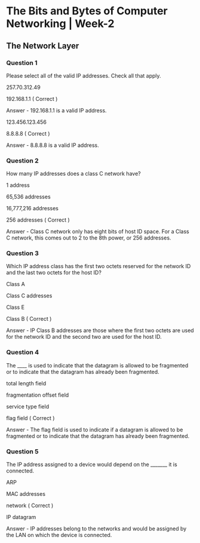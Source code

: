 # The Bits and Bytes of Computer Networking | Week-2

## The Network Layer

### Question 1

Please select all of the valid IP addresses. Check all that apply.

257.70.312.49

192.168.1.1  ( Correct )

Answer - 192.168.1.1 is a valid IP address.

123.456.123.456

8.8.8.8  ( Correct )

Answer - 8.8.8.8 is a valid IP address.


### Question 2

How many IP addresses does a class C network have?

1 address

65,536 addresses

16,777,216 addresses

256 addresses  ( Correct )

Answer - Class C network only has eight bits of host ID space. For a Class C network, this comes out to 2 to the 8th power, or 256 addresses.


### Question 3

Which IP address class has the first two octets reserved for the network ID and the last two octets for the host ID?

Class A

Class C addresses

Class E

Class B  ( Correct )

Answer - IP Class B addresses are those where the first two octets are used for the network ID and the second two are used for the host ID.


### Question 4

The ____ is used to indicate that the datagram is allowed to be fragmented or to indicate that the datagram has already been fragmented.


total length field

fragmentation offset field

service type field

flag field  ( Correct )

Answer - The flag field is used to indicate if a datagram is allowed to be fragmented or to indicate that the datagram has already been fragmented.


### Question 5

The IP address assigned to a device would depend on the _______ it is connected.

ARP

MAC addresses

network ( Correct )

IP datagram

Answer - IP addresses belong to the networks and would be assigned by the LAN on which the device is connected.